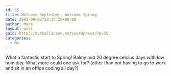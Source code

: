 ```yaml
---
id: 35
title: Welcome September, Welcome Spring
date: 2003-09-02T22:37:20+00:00
author: Mark
layout: post
guid: http://markallanson.net/wordpress/?p=35
categories:
  - Me
---
```

What a fantastic start to Spring! Balmy mid 20 degree celcius days with low humidity. What more could one ask for? (other than not having to go to work and sit in an office coding all day?)